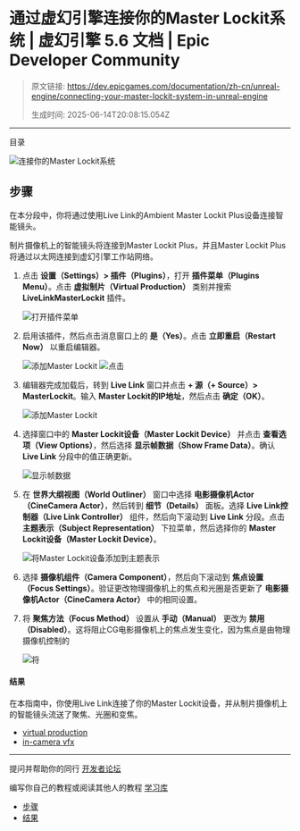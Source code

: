 # 通过虚幻引擎连接你的Master Lockit系统 | 虚幻引擎 5.6 文档 | Epic Developer Community

> 原文链接: https://dev.epicgames.com/documentation/zh-cn/unreal-engine/connecting-your-master-lockit-system-in-unreal-engine
> 
> 生成时间: 2025-06-14T20:08:15.054Z

---

目录

![连接你的Master Lockit系统](https://dev.epicgames.com/community/api/documentation/image/772f7c8f-1f7e-4401-b09c-b1583c465523?resizing_type=fill&width=1920&height=335)

## 步骤

在本分段中，你将通过使用Live Link的Ambient Master Lockit Plus设备连接智能镜头。

制片摄像机上的智能镜头将连接到Master Lockit Plus，并且Master Lockit Plus将通过以太网连接到虚幻引擎工作站网络。

1.  点击 **设置（Settings）> 插件（Plugins）**，打开 **插件菜单（Plugins Menu）**。点击 **虚拟制片（Virtual Production）** 类别并搜索 **LiveLinkMasterLockit** 插件。
    
    ![打开插件菜单](https://d1iv7db44yhgxn.cloudfront.net/documentation/images/0395a885-d405-4a69-96c0-67a4826012de/cc-pluginmenu1.png)
2.  启用该插件，然后点击消息窗口上的 **是（Yes）**。点击 **立即重启（Restart Now）** 以重启编辑器。
    
    ![添加Master Lockit](https://d1iv7db44yhgxn.cloudfront.net/documentation/images/a60fd842-4e1b-4f5f-a90f-af1ef58708c2/ccs-lockit0.png) ![点击](https://d1iv7db44yhgxn.cloudfront.net/documentation/images/5737ed08-0d19-4ac7-8c31-4e95eaa92348/ccs-restarteditor.png)
3.  编辑器完成加载后，转到 **Live Link** 窗口并点击 **\+ 源（+ Source）> MasterLockit**。输入 **Master Lockit的IP地址**，然后点击 **确定（OK）**。
    
    ![添加Master Lockit](https://d1iv7db44yhgxn.cloudfront.net/documentation/images/8f1e03d2-1b3e-420f-8c00-c6cc655fe4f4/ccs-lockit1.png)
4.  选择窗口中的 **Master Lockit设备（Master Lockit Device）** 并点击 **查看选项（View Options）**，然后选择 **显示帧数据（Show Frame Data）**。确认 **Live Link** 分段中的值正确更新。
    
    ![显示帧数据](https://d1iv7db44yhgxn.cloudfront.net/documentation/images/752e2a8a-bec2-49a5-86e2-fa5681960924/ccs-lockit2.png)
5.  在 **世界大纲视图（World Outliner）** 窗口中选择 **电影摄像机Actor（CineCamera Actor）**，然后转到 **细节（Details）** 面板。选择 **Live Link控制器（Live Link Controller）** 组件，然后向下滚动到 **Live Link** 分段。点击 **主题表示（Subject Representation）** 下拉菜单，然后选择你的 **Master Lockit设备（Master Lockit Device）**。
    
    ![将Master Lockit设备添加到主题表示](https://d1iv7db44yhgxn.cloudfront.net/documentation/images/40a9ad35-2461-4c2c-8eee-69d964167163/ccs-lockit3.png)
6.  选择 **摄像机组件（Camera Component）**，然后向下滚动到 **焦点设置（Focus Settings）**。验证更改物理摄像机上的焦点和光圈是否更新了 **电影摄像机Actor（CineCamera Actor）** 中的相同设置。
    
7.  将 **聚焦方法（Focus Method）** 设置从 **手动（Manual）** 更改为 **禁用（Disabled）**。这将阻止CG电影摄像机上的焦点发生变化，因为焦点是由物理摄像机控制的
    
    ![将](https://d1iv7db44yhgxn.cloudfront.net/documentation/images/67745c3d-b098-4a2d-8578-075740c01c5a/ccs-preston5.png)

#### 结果

在本指南中，你使用Live Link连接了你的Master Lockit设备，并从制片摄像机上的智能镜头流送了聚焦、光圈和变焦。

-   [virtual production](https://dev.epicgames.com/community/search?query=virtual%20production)
-   [in-camera vfx](https://dev.epicgames.com/community/search?query=in-camera%20vfx)

* * *

提问并帮助你的同行 [开发者论坛](https://forums.unrealengine.com/categories?tag=unreal-engine)

编写你自己的教程或阅读其他人的教程 [学习库](https://dev.epicgames.com/community/unreal-engine/learning)

-   [步骤](/documentation/zh-cn/unreal-engine/connecting-your-master-lockit-system-in-unreal-engine#%E6%AD%A5%E9%AA%A4)
-   [结果](/documentation/zh-cn/unreal-engine/connecting-your-master-lockit-system-in-unreal-engine#%E7%BB%93%E6%9E%9C)